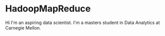 # HadoopMapReduce
Hi I'm an aspiring data scientist. I'm a masters student in Data Analytics at Carnegie Mellon. 
